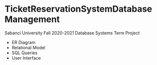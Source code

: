 # TicketReservationSystemDatabaseManagement
Sabanci University Fall 2020-2021 Database Systems Term Project
- ER Diagram 
- Relational Model
- SQL Queries
- User Interface
